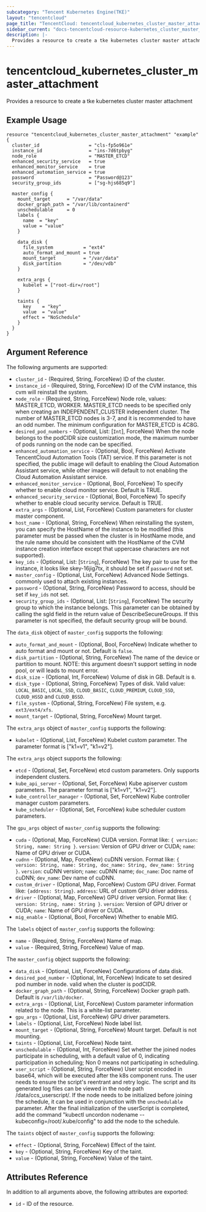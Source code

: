 ```yaml
---
subcategory: "Tencent Kubernetes Engine(TKE)"
layout: "tencentcloud"
page_title: "TencentCloud: tencentcloud_kubernetes_cluster_master_attachment"
sidebar_current: "docs-tencentcloud-resource-kubernetes_cluster_master_attachment"
description: |-
  Provides a resource to create a tke kubernetes cluster master attachment
---
```


# tencentcloud_kubernetes_cluster_master_attachment

Provides a resource to create a tke kubernetes cluster master attachment

## Example Usage

```hcl
resource "tencentcloud_kubernetes_cluster_master_attachment" "example" {
  cluster_id                  = "cls-fp5o961e"
  instance_id                 = "ins-7d6tpbyg"
  node_role                   = "MASTER_ETCD"
  enhanced_security_service   = true
  enhanced_monitor_service    = true
  enhanced_automation_service = true
  password                    = "Password@123"
  security_group_ids          = ["sg-hjs685q9"]

  master_config {
    mount_target      = "/var/data"
    docker_graph_path = "/var/lib/containerd"
    unschedulable     = 0
    labels {
      name  = "key"
      value = "value"
    }

    data_disk {
      file_system           = "ext4"
      auto_format_and_mount = true
      mount_target          = "/var/data"
      disk_partition        = "/dev/vdb"
    }

    extra_args {
      kubelet = ["root-dir=/root"]
    }

    taints {
      key    = "key"
      value  = "value"
      effect = "NoSchedule"
    }
  }
}
```

## Argument Reference

The following arguments are supported:

* `cluster_id` - (Required, String, ForceNew) ID of the cluster.
* `instance_id` - (Required, String, ForceNew) ID of the CVM instance, this cvm will reinstall the system.
* `node_role` - (Required, String, ForceNew) Node role, values: MASTER_ETCD, WORKER. MASTER_ETCD needs to be specified only when creating an INDEPENDENT_CLUSTER independent cluster. The number of MASTER_ETCD nodes is 3-7, and it is recommended to have an odd number. The minimum configuration for MASTER_ETCD is 4C8G.
* `desired_pod_numbers` - (Optional, List: [`Int`], ForceNew) When the node belongs to the podCIDR size customization mode, the maximum number of pods running on the node can be specified.
* `enhanced_automation_service` - (Optional, Bool, ForceNew) Activate TencentCloud Automation Tools (TAT) service. If this parameter is not specified, the public image will default to enabling the Cloud Automation Assistant service, while other images will default to not enabling the Cloud Automation Assistant service.
* `enhanced_monitor_service` - (Optional, Bool, ForceNew) To specify whether to enable cloud monitor service. Default is TRUE.
* `enhanced_security_service` - (Optional, Bool, ForceNew) To specify whether to enable cloud security service. Default is TRUE.
* `extra_args` - (Optional, List, ForceNew) Custom parameters for cluster master component.
* `host_name` - (Optional, String, ForceNew) When reinstalling the system, you can specify the HostName of the instance to be modified (this parameter must be passed when the cluster is in HostName mode, and the rule name should be consistent with the HostName of the CVM instance creation interface except that uppercase characters are not supported).
* `key_ids` - (Optional, List: [`String`], ForceNew) The key pair to use for the instance, it looks like skey-16jig7tx, it should be set if `password` not set.
* `master_config` - (Optional, List, ForceNew) Advanced Node Settings. commonly used to attach existing instances.
* `password` - (Optional, String, ForceNew) Password to access, should be set if `key_ids` not set.
* `security_group_ids` - (Optional, List: [`String`], ForceNew) The security group to which the instance belongs. This parameter can be obtained by calling the sgId field in the return value of DescribeSecureGroups. If this parameter is not specified, the default security group will be bound.

The `data_disk` object of `master_config` supports the following:

* `auto_format_and_mount` - (Optional, Bool, ForceNew) Indicate whether to auto format and mount or not. Default is `false`.
* `disk_partition` - (Optional, String, ForceNew) The name of the device or partition to mount. NOTE: this argument doesn't support setting in node pool, or will leads to mount error.
* `disk_size` - (Optional, Int, ForceNew) Volume of disk in GB. Default is `0`.
* `disk_type` - (Optional, String, ForceNew) Types of disk. Valid value: `LOCAL_BASIC`, `LOCAL_SSD`, `CLOUD_BASIC`, `CLOUD_PREMIUM`, `CLOUD_SSD`, `CLOUD_HSSD` and `CLOUD_BSSD`.
* `file_system` - (Optional, String, ForceNew) File system, e.g. `ext3/ext4/xfs`.
* `mount_target` - (Optional, String, ForceNew) Mount target.

The `extra_args` object of `master_config` supports the following:

* `kubelet` - (Optional, List, ForceNew) Kubelet custom parameter. The parameter format is ["k1=v1", "k1=v2"].

The `extra_args` object supports the following:

* `etcd` - (Optional, Set, ForceNew) etcd custom parameters. Only supports independent clusters.
* `kube_api_server` - (Optional, Set, ForceNew) Kube apiserver custom parameters. The parameter format is ["k1=v1", "k1=v2"].
* `kube_controller_manager` - (Optional, Set, ForceNew) Kube controller manager custom parameters.
* `kube_scheduler` - (Optional, Set, ForceNew) kube scheduler custom parameters.

The `gpu_args` object of `master_config` supports the following:

* `cuda` - (Optional, Map, ForceNew) CUDA  version. Format like: `{ version: String, name: String }`. `version`: Version of GPU driver or CUDA; `name`: Name of GPU driver or CUDA.
* `cudnn` - (Optional, Map, ForceNew) cuDNN version. Format like: `{ version: String, name: String, doc_name: String, dev_name: String }`. `version`: cuDNN version; `name`: cuDNN name; `doc_name`: Doc name of cuDNN; `dev_name`: Dev name of cuDNN.
* `custom_driver` - (Optional, Map, ForceNew) Custom GPU driver. Format like: `{address: String}`. `address`: URL of custom GPU driver address.
* `driver` - (Optional, Map, ForceNew) GPU driver version. Format like: `{ version: String, name: String }`. `version`: Version of GPU driver or CUDA; `name`: Name of GPU driver or CUDA.
* `mig_enable` - (Optional, Bool, ForceNew) Whether to enable MIG.

The `labels` object of `master_config` supports the following:

* `name` - (Required, String, ForceNew) Name of map.
* `value` - (Required, String, ForceNew) Value of map.

The `master_config` object supports the following:

* `data_disk` - (Optional, List, ForceNew) Configurations of data disk.
* `desired_pod_number` - (Optional, Int, ForceNew) Indicate to set desired pod number in node. valid when the cluster is podCIDR.
* `docker_graph_path` - (Optional, String, ForceNew) Docker graph path. Default is `/var/lib/docker`.
* `extra_args` - (Optional, List, ForceNew) Custom parameter information related to the node. This is a white-list parameter.
* `gpu_args` - (Optional, List, ForceNew) GPU driver parameters.
* `labels` - (Optional, List, ForceNew) Node label list.
* `mount_target` - (Optional, String, ForceNew) Mount target. Default is not mounting.
* `taints` - (Optional, List, ForceNew) Node taint.
* `unschedulable` - (Optional, Int, ForceNew) Set whether the joined nodes participate in scheduling, with a default value of 0, indicating participation in scheduling; Non 0 means not participating in scheduling.
* `user_script` - (Optional, String, ForceNew) User script encoded in base64, which will be executed after the k8s component runs. The user needs to ensure the script's reentrant and retry logic. The script and its generated log files can be viewed in the node path /data/ccs_userscript/. If the node needs to be initialized before joining the schedule, it can be used in conjunction with the `unschedulable` parameter. After the final initialization of the userScript is completed, add the command "kubectl uncordon nodename --kubeconfig=/root/.kube/config" to add the node to the schedule.

The `taints` object of `master_config` supports the following:

* `effect` - (Optional, String, ForceNew) Effect of the taint.
* `key` - (Optional, String, ForceNew) Key of the taint.
* `value` - (Optional, String, ForceNew) Value of the taint.

## Attributes Reference

In addition to all arguments above, the following attributes are exported:

* `id` - ID of the resource.



